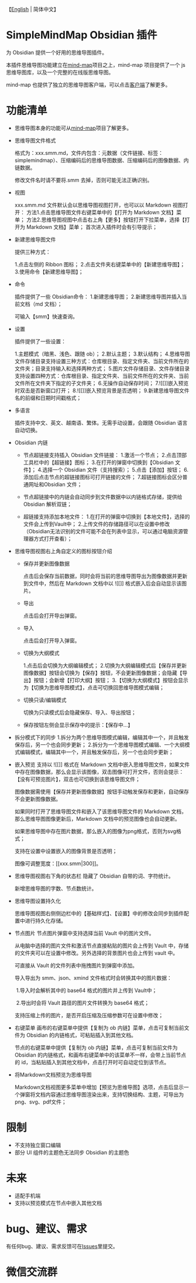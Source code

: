 【[English](./README.md) | 简体中文】

# SimpleMindMap Obsidian 插件

为 Obsidian 提供一个好用的思维导图插件。

本插件思维导图功能建立在[mind-map](https://github.com/wanglin2/mind-map)项目之上，mind-map 项目提供了一个 js 思维导图库，以及一个完整的在线版思维导图。

mind-map 也提供了独立的思维导图客户端，可以点击[客户端](https://github.com/wanglin2/mind-map/releases)了解更多。

# 功能清单

- 思维导图本身的功能可从[mind-map](https://github.com/wanglin2/mind-map)项目了解更多。

- 思维导图文件格式

  格式为：xxx.smm.md，文件内包含：元数据（文件链接、标签：simplemindmap）、压缩编码后的思维导图数据、压缩编码后的图像数据、内链数据。

  修改文件名时请不要将.smm 去掉，否则可能无法正确识别。

- 视图

  xxx.smm.md 文件默认会以思维导图视图打开，也可以以 Markdown 视图打开：
  方法1.点击思维导图文件右键菜单中的【打开为 Markdown 文档】菜单；
  方法2.思维导图视图中点击右上角【更多】按钮打开下拉菜单，选择【打开为 Markdown 文档】菜单；
  首次进入插件时会有引导提示；

- 新建思维导图文件

  提供三种方式：

  1.点击左侧的 Ribbon 图标；
  2.点击文件夹右键菜单中的【新建思维导图】；
  3.使用命令【新建思维导图】；

- 命令

  插件提供了一些 Obsidian命令：
  1.新建思维导图；
  2.新建思维导图并插入当前文档（md 文档）；

  可输入【smm】快速查询。

- 设置

  插件提供了一些设置：

  1.主题模式（暗黑、浅色、跟随 ob）；
  2.默认主题；
  3.默认结构；
  4.思维导图文件存储目录支持设置三种方式：仓库根目录、指定文件夹、当前文件所在的文件夹；目录支持输入和选择两种方式；
  5.图片文件存储目录、文件存储目录支持设置四种方式：仓库根目录、指定文件夹、当前文件所在的文件夹、当前文件所在文件夹下指定的子文件夹；
  6.无操作自动保存时间；
  7.![[]]嵌入预览时双击是否新窗口打开；
  8.![[]]嵌入预览背景是否透明；
  9.新建思维导图文件名的前缀和日期时间戳格式；

- 多语言

  插件支持中文、英文、越南语、繁体。无需手动设置，会跟随 Obsidian 语言自动切换。

- Obsidian 内链

  - 节点超链接支持插入 Obsidian 文件链接：
    1.激活一个节点；
    2.点击顶部工具栏中的【超链接】图标；
    3.在打开的弹窗中切换到【Obsidian 文件】；
    4.选择一个 Obsidian 文件（支持搜索）；
    5.点击【添加】按钮；
    6.添加后点击节点的超链接图标可打开链接的文件；
    7.超链接图标会区分普通网址和Obsidian 文件；

  - 节点超链接中的内链会自动同步到文件数据中以内链格式存储，提供给 Obsidian 解析双链；

  - 超链接支持添加本地文件：
    1.在打开的弹窗中切换到【本地文件】，选择的文件会上传到Vault中；
    2.上传文件的存储路径可以在设置中修改（Obsidian无法识别的文件可能不会在列表中显示，可以通过电脑资源管理器方式打开查看）；

- 思维导图视图右上角自定义的图标按钮介绍

  - 保存并更新图像数据

    点击后会保存当前数据，同时会将当前的思维导图导出为图像数据并更新到文件中，然后在 Markdown 文档中以 ![[]] 格式嵌入后会自动显示该图片。

  - 导出

    点击后会打开导出弹窗。

  - 导入

    点击后会打开导入弹窗。

  - 切换为大纲模式

    1.点击后会切换为大纲编辑模式；
    2.切换为大纲编辑模式后【保存并更新图像数据】按钮会切换为【保存】按钮，不会更新图像数据；会隐藏【导出】按钮；会新增【打印大纲】按钮；
    3.【切换为大纲模式】按钮会显示为【切换为思维导图模式】，点击可切换回思维导图模式编辑；

  - 切换只读/编辑模式

    切换为只读模式后会隐藏保存、导入、导出按钮；

  - 保存按钮左侧会显示保存中的提示：【保存中...】

- 拆分模式下的同步
  1.拆分为两个思维导图模式编辑，编辑其中一个，并且触发保存后，另一个也会同步更新；
  2.拆分为一个思维导图模式编辑、一个大纲模式编辑模式，编辑其中一个，并且触发保存后，另一个也会同步更新；

- 嵌入预览
  支持以 ![[]] 格式在 Markdown 文档中嵌入思维导图文件，如果文件中存在图像数据，那么会显示该图像，双击图像可打开文件，否则会提示：【没有可预览图片】，双击也可切换到该思维导图文件；

  图像数据需使用【保存并更新图像数据】按钮手动触发保存和更新，自动保存不会更新图像数据。

  如果同时打开了思维导图文件和嵌入了该思维导图文件的 Markdown 文档，那么思维导图图像更新后，Markdown 文档中的预览图像也会自动更新。

  如果思维导图中存在图片数据，那么嵌入的图像为png格式，否则为svg格式；

  支持在设置中设置嵌入的图像背景是否透明；

  图像可调整宽度：[[xxx.smm|300]]。

- 思维导图视图右下角的状态栏
  隐藏了 Obsidian 自带的词、字符统计。

  新增思维导图的字数、节点数统计。

- 思维导图设置持久化

  思维导图视图右侧侧边栏中的【基础样式】、【设置】中的修改会同步到插件配置中进行持久化存储。

- 节点图片
  节点图片弹窗中支持选择当前 Vault 中的图片文件。

  从电脑中选择的图片文件和激活节点直接粘贴的图片会上传到 Vault 中，存储的文件夹可以在设置中修改。另外选择的背景图片也会上传到 vault 中。

  可直接从 Vault 的文件列表中拖拽图片到弹窗中添加。

  导入导出为 smm、json、xmind 文件格式时会转换其中的图片数据：

  ​	1.导入时会解析其中的 base64 格式的图片并上传到 Vault中；

  ​	2.导出时会将 Vault 路径的图片文件转换为 base64 格式；

  支持压缩上传的图片，是否开启压缩及压缩参数可在设置中修改；

- 右键菜单
  画布的右键菜单中提供【复制为 ob 内链】菜单，点击可复制当前文件为 Obsidian 的内链格式，可粘贴插入到其他文档。

  节点的右键菜单中提供【复制为 ob 内链】菜单，点击可复制当前文件为 Obsidian 的内链格式，和画布右键菜单中的该菜单不一样，会带上当前节点的 id，当粘贴插入到其他文档中，点击打开时可自动定位到该节点。

- 将Markdown文档预览为思维导图

  Markdown文档视图更多菜单中增加【预览为思维导图】选项，点击后显示一个弹窗将文档内容通过思维导图渲染出来，支持切换结构、主题，可导出为png、svg、pdf文件；

# 限制

- 不支持独立窗口编辑
- 部分 UI 组件的主题色无法同步 Obsidian 的主题色

# 未来

- 适配手机端
- 支持以预览模式在节点中嵌入其他文档

# bug、建议、需求

有任何bug、建议、需求反馈可在[Issues](https://github.com/wanglin2/obsidian-simplemindmap/issues)里提交。

# 微信交流群

